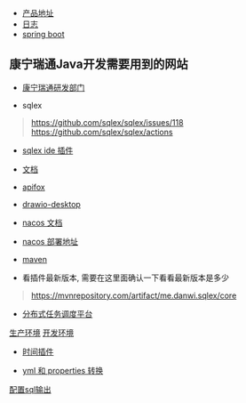 - [产品地址](https://axure.gate.bjknrt.com/)
- [日志](http://192.168.3.185:30783/kiali/console/workloads?duration=60&refresh=60000&namespaces=stage)
- [spring boot](https://spring.io/projects/spring-boot#learn)

## 康宁瑞通Java开发需要用到的网站
- [康宁瑞通研发部门](https://c55gxz7k1c.feishu.cn/wiki/wikcn2Y3R3ReutJLxkZJakxj05b)

- sqlex
> https://github.com/sqlex/sqlex/issues/118
> https://github.com/sqlex/sqlex/actions
- [sqlex ide 插件](https://github.com/sqlex/sqlex/commit/945b350c6d3fd0be7453c2d9b1849bb887f753bb)
- [文档](https://sqlex.github.io/#/quick-start?id=idea-%e6%8f%92%e4%bb%b6%e5%ae%89%e8%a3%85)

- [apifox](https://www.apifox.cn/web/project/1226571)
- [drawio-desktop](https://github.com/jgraph/drawio-desktop/tree/v19.0.3)
- [nacos 文档](https://nacos.io/zh-cn/docs/what-is-nacos.html?from=from_parent_mindnote)
- [nacos 部署地址](http://nacos.gate.bjknrt.com/nacos)
- [maven](http://repo.gate.bjknrt.com/repository/maven-public/)

- 看插件最新版本, 需要在这里面确认一下看看最新版本是多少
> https://mvnrepository.com/artifact/me.danwi.sqlex/core

- [分布式任务调度平台](https://www.xuxueli.com/xxl-job/)

[生产环境](http://192.168.3.150:7999/xxl-job-admin/toLogin)
[开发环境](http://192.168.3.204:7999/)

- [时间插件](https://www.hutool.cn/docs/#/)

- [yml 和 properties 转换](https://www.toyaml.com/index.html)

[配置sql输出](https://dbhstech.feishu.cn/wiki/wikcn25jGB8LUCa30z4SLlvrsFg)
